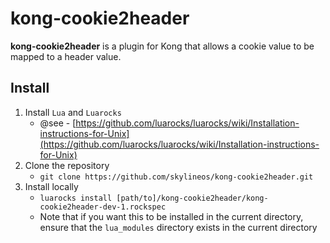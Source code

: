 # kong-cookie2header

**kong-cookie2header** is a plugin for Kong that allows a cookie value to be mapped to a header value.

## Install

1. Install `Lua` and `Luarocks`
    * @see - [https://github.com/luarocks/luarocks/wiki/Installation-instructions-for-Unix](https://github.com/luarocks/luarocks/wiki/Installation-instructions-for-Unix)
1. Clone the repository
    * `git clone https://github.com/skylineos/kong-cookie2header.git`
1. Install locally
    * `luarocks install [path/to]/kong-cookie2header/kong-cookie2header-dev-1.rockspec`
    * Note that if you want this to be installed in the current directory, ensure that the `lua_modules` directory exists in the current directory
